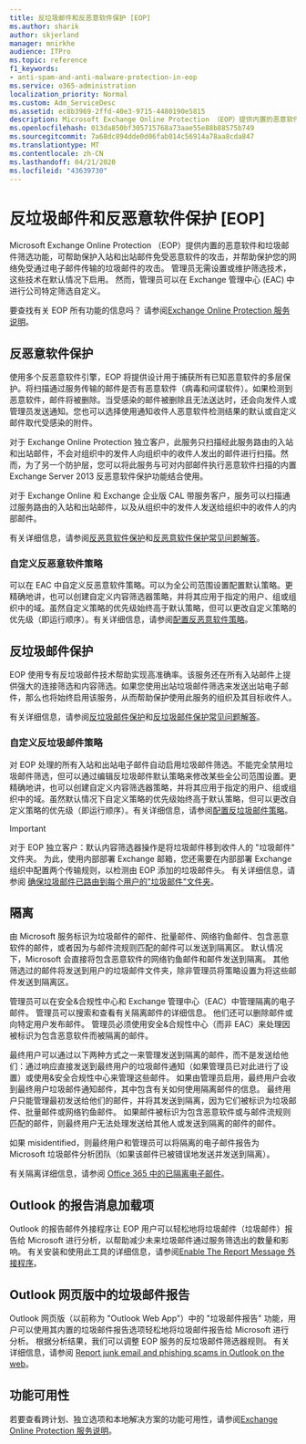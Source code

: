 ```yaml
---
title: 反垃圾邮件和反恶意软件保护 [EOP]
ms.author: sharik
author: skjerland
manager: mnirkhe
audience: ITPro
ms.topic: reference
f1_keywords:
- anti-spam-and-anti-malware-protection-in-eop
ms.service: o365-administration
localization_priority: Normal
ms.custom: Adm_ServiceDesc
ms.assetid: ec8b3969-2ffd-40e3-9715-4480190e5815
description: Microsoft Exchange Online Protection （EOP）提供内置的恶意软件和垃圾邮件筛选功能，可帮助保护入站和出站邮件免受恶意软件的攻击，并帮助保护您的网络免受通过电子邮件传输的垃圾邮件的攻击。 管理员无需设置或维护筛选技术，这些技术在默认情况下启用。 然而，管理员可以在 Exchange 管理中心 (EAC) 中进行公司特定筛选自定义。
ms.openlocfilehash: 013da850bf305715768a73aae55e88b88575b749
ms.sourcegitcommit: 7a68dc894dde0d06fab014c56914a78aa8cda847
ms.translationtype: MT
ms.contentlocale: zh-CN
ms.lasthandoff: 04/21/2020
ms.locfileid: "43639730"
---
```

# <a name="anti-spam-and-anti-malware-protectioneop"></a>反垃圾邮件和反恶意软件保护 [EOP]

Microsoft Exchange Online Protection （EOP）提供内置的恶意软件和垃圾邮件筛选功能，可帮助保护入站和出站邮件免受恶意软件的攻击，并帮助保护您的网络免受通过电子邮件传输的垃圾邮件的攻击。 管理员无需设置或维护筛选技术，这些技术在默认情况下启用。 然而，管理员可以在 Exchange 管理中心 (EAC) 中进行公司特定筛选自定义。

要查找有关 EOP 所有功能的信息吗？ 请参阅[Exchange Online Protection 服务说明](exchange-online-protection-service-description.md)。

## <a name="anti-malware-protection"></a>反恶意软件保护

使用多个反恶意软件引擎，EOP 将提供设计用于捕获所有已知恶意软件的多层保护。将扫描通过服务传输的邮件是否有恶意软件（病毒和间谍软件）。如果检测到恶意软件，邮件将被删除。当受感染的邮件被删除且无法送达时，还会向发件人或管理员发送通知。您也可以选择使用通知收件人恶意软件检测结果的默认或自定义邮件取代受感染的附件。

对于 Exchange Online Protection 独立客户，此服务只扫描经此服务路由的入站和出站邮件，不会对组织中的发件人向组织中的收件人发出的邮件进行扫描。然而，为了另一个防护层，您可以将此服务与可对内部邮件执行恶意软件扫描的内置 Exchange Server 2013 反恶意软件保护功能结合使用。

对于 Exchange Online 和 Exchange 企业版 CAL 带服务客户，服务可以扫描通过服务路由的入站和出站邮件，以及从组织中的发件人发送给组织中的收件人的内部邮件。

有关详细信息，请参阅[反恶意软件保护](https://go.microsoft.com/fwlink/p/?LinkId=282244)和[反恶意软件保护常见问题解答](https://go.microsoft.com/fwlink/p/?LinkId=320401)。

### <a name="customize-anti-malware-policies"></a>自定义反恶意软件策略

可以在 EAC 中自定义反恶意软件策略。可以为全公司范围设置配置默认策略。更精确地讲，也可以创建自定义内容筛选器策略，并将其应用于指定的用户、组或组织中的域。虽然自定义策略的优先级始终高于默认策略，但可以更改自定义策略的优先级（即运行顺序）。有关详细信息，请参阅[配置反恶意软件策略](https://go.microsoft.com/fwlink/p/?LinkId=320402)。

## <a name="anti-spam-protection"></a>反垃圾邮件保护

EOP 使用专有反垃圾邮件技术帮助实现高准确率。该服务还在所有入站邮件上提供强大的连接筛选和内容筛选。如果您使用出站垃圾邮件筛选来发送出站电子邮件，那么也将始终启用该服务，从而帮助保护使用此服务的组织及其目标收件人。

有关详细信息，请参阅[反垃圾邮件保护](https://go.microsoft.com/fwlink/p/?LinkId=271754)和[反垃圾邮件保护常见问题解答](https://go.microsoft.com/fwlink/p/?LinkId=320403)。

### <a name="customize-anti-spam-policies"></a>自定义反垃圾邮件策略

对 EOP 处理的所有入站和出站电子邮件自动启用垃圾邮件筛选。不能完全禁用垃圾邮件筛选，但可以通过编辑反垃圾邮件默认策略来修改某些全公司范围设置。更精确地讲，也可以创建自定义内容筛选器策略，并将其应用于指定的用户、组或组织中的域。虽然默认情况下自定义策略的优先级始终高于默认策略，但可以更改自定义策略的优先级（即运行顺序）。有关详细信息，请参阅[配置反垃圾邮件策略](https://go.microsoft.com/fwlink/p/?LinkId=282243)。

> [!IMPORTANT]
> 对于 EOP 独立客户：默认内容筛选器操作是将垃圾邮件移到收件人的 "垃圾邮件" 文件夹。 为此，使用内部部署 Exchange 邮箱，您还需要在内部部署 Exchange 组织中配置两个传输规则，以检测由 EOP 添加的垃圾邮件头。 有关详细信息，请参阅 [确保垃圾邮件已路由到每个用户的"垃圾邮件"文件夹](https://docs.microsoft.com/microsoft-365/security/office-365-security/ensure-that-spam-is-routed-to-each-user-s-junk-email-folder)。

## <a name="quarantine"></a>隔离

由 Microsoft 服务标识为垃圾邮件的邮件、批量邮件、网络钓鱼邮件、包含恶意软件的邮件，或者因为与邮件流规则匹配的邮件可以发送到隔离区。 默认情况下，Microsoft 会直接将包含恶意软件的网络钓鱼邮件和邮件发送到隔离。 其他筛选过的邮件将发送到用户的垃圾邮件文件夹，除非管理员将策略设置为将这些邮件发送到隔离区。

管理员可以在安全&amp;合规性中心和 Exchange 管理中心（EAC）中管理隔离的电子邮件。 管理员可以搜索和查看有关隔离邮件的详细信息。 他们还可以删除邮件或向特定用户发布邮件。 管理员必须使用安全&amp;合规性中心（而非 EAC）来处理因被标识为包含恶意软件而被隔离的邮件。

最终用户可以通过以下两种方式之一来管理发送到隔离的邮件，而不是发送给他们：通过响应直接发送到最终用户的垃圾邮件通知（如果管理员已对此进行了设置）或使用&amp;安全合规性中心来管理这些邮件。 如果由管理员启用，最终用户会收到最终用户垃圾邮件通知邮件，其中包含有关如何使用隔离邮件的信息。 最终用户只能管理最初发送给他们的邮件，并将其发送到隔离，因为它们被标识为垃圾邮件、批量邮件或网络钓鱼邮件。 如果邮件被标识为包含恶意软件或与邮件流规则匹配的邮件，则最终用户无法处理发送给其他人或发送到隔离的邮件的邮件。

如果 misidentified，则最终用户和管理员可以将隔离的电子邮件报告为 Microsoft 垃圾邮件分析团队（如果该邮件已被错误地发送并发送到隔离）。

有关隔离详细信息，请参阅 [Office 365 中的已隔离电子邮件](https://docs.microsoft.com/microsoft-365/security/office-365-security/quarantine-email-messages)。

## <a name="report-message-add-in-for-outlook"></a>Outlook 的报告消息加载项

Outlook 的报告邮件外接程序让 EOP 用户可以轻松地将垃圾邮件（垃圾邮件）报告给 Microsoft 进行分析，以帮助减少未来垃圾邮件通过服务筛选出的数量和影响。 有关安装和使用此工具的详细信息，请参阅[Enable The Report Message 外接程序](https://docs.microsoft.com/microsoft-365/security/office-365-security/enable-the-report-message-add-in)。

## <a name="junk-email-reporting-in-outlook-on-the-web"></a>Outlook 网页版中的垃圾邮件报告

Outlook 网页版（以前称为 "Outlook Web App"）中的 "垃圾邮件报告" 功能，用户可以使用其内置的垃圾邮件报告选项轻松地将垃圾邮件报告给 Microsoft 进行分析。 根据分析结果，我们可以调整 EOP 服务的反垃圾邮件筛选器规则。 有关详细信息，请参阅 [Report junk email and phishing scams in Outlook on the web](https://docs.microsoft.com/microsoft-365/security/office-365-security/report-junk-email-and-phishing-scams-in-outlook-on-the-web-eop)。

## <a name="feature-availability"></a>功能可用性

若要查看跨计划、独立选项和本地解决方案的功能可用性，请参阅[Exchange Online Protection 服务说明](exchange-online-protection-service-description.md)。
